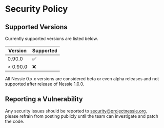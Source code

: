 # Security Policy

## Supported Versions

Currently supported versions are listed below.

| Version  | Supported          |
|----------|--------------------|
| 0.90.0   | :white_check_mark: |
| < 0.90.0 | :x:                |

All Nessie 0.x.x versions are considered beta or even alpha releases and not supported after
release of Nessie 1.0.0.

## Reporting a Vulnerability

Any security issues should be reported to security@projectnessie.org, please refrain from posting publicly until the team can investigate and patch the code.
